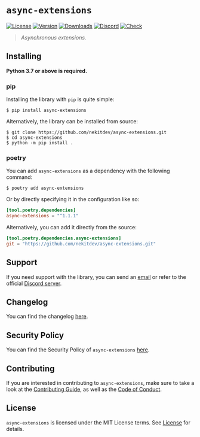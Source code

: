 # `async-extensions`

[![License][License Badge]][License]
[![Version][Version Badge]][Package]
[![Downloads][Downloads Badge]][Package]
[![Discord][Discord Badge]][Discord]
[![Check][Check Badge]][Actions]

> *Asynchronous extensions.*

## Installing

**Python 3.7 or above is required.**

### pip

Installing the library with `pip` is quite simple:

```console
$ pip install async-extensions
```

Alternatively, the library can be installed from source:

```console
$ git clone https://github.com/nekitdev/async-extensions.git
$ cd async-extensions
$ python -m pip install .
```

### poetry

You can add `async-extensions` as a dependency with the following command:

```console
$ poetry add async-extensions
```

Or by directly specifying it in the configuration like so:

```toml
[tool.poetry.dependencies]
async-extensions = "^1.1.1"
```

Alternatively, you can add it directly from the source:

```toml
[tool.poetry.dependencies.async-extensions]
git = "https://github.com/nekitdev/async-extensions.git"
```

## Support

If you need support with the library, you can send an [email][Email]
or refer to the official [Discord server][Discord].

## Changelog

You can find the changelog [here][Changelog].

## Security Policy

You can find the Security Policy of `async-extensions` [here][Security].

## Contributing

If you are interested in contributing to `async-extensions`, make sure to take a look at the
[Contributing Guide][Contributing Guide], as well as the [Code of Conduct][Code of Conduct].

## License

`async-extensions` is licensed under the MIT License terms. See [License][License] for details.

[Email]: mailto:support@nekit.dev

[Discord]: https://nekit.dev/discord

[Actions]: https://github.com/nekitdev/async-extensions/actions

[Changelog]: https://github.com/nekitdev/async-extensions/blob/main/CHANGELOG.md
[Code of Conduct]: https://github.com/nekitdev/async-extensions/blob/main/CODE_OF_CONDUCT.md
[Contributing Guide]: https://github.com/nekitdev/async-extensions/blob/main/CONTRIBUTING.md
[Security]: https://github.com/nekitdev/async-extensions/blob/main/SECURITY.md

[License]: https://github.com/nekitdev/async-extensions/blob/main/LICENSE

[Package]: https://pypi.org/project/async-extensions

[Discord Badge]: https://img.shields.io/badge/chat-discord-5865f2
[License Badge]: https://img.shields.io/pypi/l/async-extensions
[Version Badge]: https://img.shields.io/pypi/v/async-extensions
[Downloads Badge]: https://img.shields.io/pypi/dm/async-extensions
[Check Badge]: https://github.com/nekitdev/async-extensions/workflows/check/badge.svg
